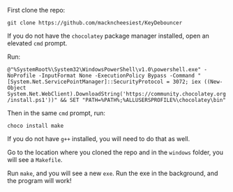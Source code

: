 First clone the repo:

`git clone https://github.com/mackncheesiest/KeyDebouncer`

If you do not have the `chocolatey` package manager installed, open an elevated `cmd` prompt.

Run:

`@"%SystemRoot%\System32\WindowsPowerShell\v1.0\powershell.exe" -NoProfile -InputFormat None -ExecutionPolicy Bypass -Command "[System.Net.ServicePointManager]::SecurityProtocol = 3072; iex ((New-Object System.Net.WebClient).DownloadString('https://community.chocolatey.org/install.ps1'))" && SET "PATH=%PATH%;%ALLUSERSPROFILE%\chocolatey\bin"`

Then in the same `cmd` prompt, run:

`choco install make`

If you do not have `g++` installed, you will need to do that as well.


Go to the location where you cloned the repo and in the `windows` folder, you will see a `Makefile`.

Run `make`, and you will see a new `exe`. Run the exe in the background, and the program will work!
